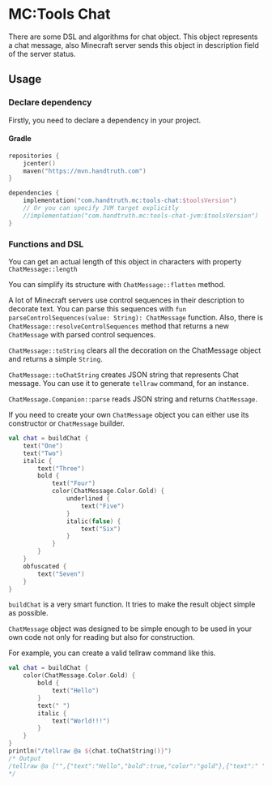 MC:Tools Chat
===========================================================

There are some DSL and algorithms for chat object. This object represents a chat
message, also Minecraft server sends this object in description field of the
server status.

Usage
-----------------------------------------------------------

### Declare dependency

Firstly, you need to declare a dependency in your project.

#### Gradle

```kotlin
repositories {
    jcenter()
    maven("https://mvn.handtruth.com")
}

dependencies {
    implementation("com.handtruth.mc:tools-chat:$toolsVersion")
    // Or you can specify JVM target explicitly
    //implementation("com.handtruth.mc:tools-chat-jvm:$toolsVersion")
}
```

### Functions and DSL

You can get an actual length of this object in characters with property
`ChatMessage::length`

You can simplify its structure with `ChatMessage::flatten` method.

A lot of Minecraft servers use control sequences in their description to
decorate text. You can parse this sequences with
`fun parseControlSequences(value: String): ChatMessage` function. Also, there
is `ChatMessage::resolveControlSequences` method that returns a new
`ChatMessage` with parsed control sequences.

`ChatMessage::toString` clears all the decoration on the ChatMessage object and
returns a simple `String`.

`ChatMessage::toChatString` creates JSON string that represents Chat
message. You can use it to generate `tellraw` command, for an instance.

`ChatMessage.Companion::parse` reads JSON string and returns `ChatMessage`.

If you need to create your own `ChatMessage` object you can either
use its constructor or `ChatMessage` builder.

```kotlin
val chat = buildChat {
    text("One")
    text("Two")
    italic {
        text("Three")
        bold {
            text("Four")
            color(ChatMessage.Color.Gold) {
                underlined {
                    text("Five")
                }
                italic(false) {
                    text("Six")
                }
            }
        }
    }
    obfuscated {
        text("Seven")
    }
}
```

`buildChat` is a very smart function. It tries to make the result object
simple as possible.

`ChatMessage` object was designed to be simple enough to be used in your
own code not only for reading but also for construction.

For example, you can create a valid tellraw command like this.

```kotlin
val chat = buildChat {
    color(ChatMessage.Color.Gold) {
        bold {
            text("Hello")
        }
        text(" ")
        italic {
            text("World!!!")
        }
    }
}
println("/tellraw @a ${chat.toChatString()}")
/* Output
/tellraw @a ["",{"text":"Hello","bold":true,"color":"gold"},{"text":" ","color":"gold"},{"text":"World!!!","italic":true,"color":"gold"}]
*/
```
